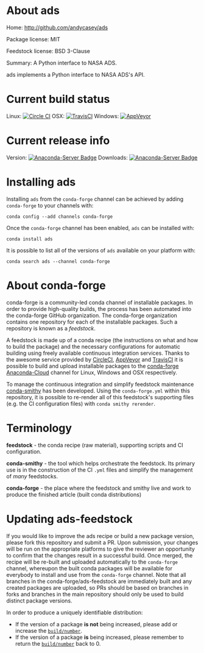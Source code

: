 About ads
=========

Home: http://github.com/andycasey/ads

Package license: MIT

Feedstock license: BSD 3-Clause

Summary: A Python interface to NASA ADS.

ads implements a Python interface to NASA ADS's API.


Current build status
====================

Linux: [![Circle CI](https://circleci.com/gh/conda-forge/ads-feedstock.svg?style=shield)](https://circleci.com/gh/conda-forge/ads-feedstock)
OSX: [![TravisCI](https://travis-ci.org/conda-forge/ads-feedstock.svg?branch=master)](https://travis-ci.org/conda-forge/ads-feedstock)
Windows: [![AppVeyor](https://ci.appveyor.com/api/projects/status/github/conda-forge/ads-feedstock?svg=True)](https://ci.appveyor.com/project/conda-forge/ads-feedstock/branch/master)

Current release info
====================
Version: [![Anaconda-Server Badge](https://anaconda.org/conda-forge/ads/badges/version.svg)](https://anaconda.org/conda-forge/ads)
Downloads: [![Anaconda-Server Badge](https://anaconda.org/conda-forge/ads/badges/downloads.svg)](https://anaconda.org/conda-forge/ads)

Installing ads
==============

Installing `ads` from the `conda-forge` channel can be achieved by adding `conda-forge` to your channels with:

```
conda config --add channels conda-forge
```

Once the `conda-forge` channel has been enabled, `ads` can be installed with:

```
conda install ads
```

It is possible to list all of the versions of `ads` available on your platform with:

```
conda search ads --channel conda-forge
```


About conda-forge
=================

conda-forge is a community-led conda channel of installable packages.
In order to provide high-quality builds, the process has been automated into the
conda-forge GitHub organization. The conda-forge organization contains one repository
for each of the installable packages. Such a repository is known as a *feedstock*.

A feedstock is made up of a conda recipe (the instructions on what and how to build
the package) and the necessary configurations for automatic building using freely
available continuous integration services. Thanks to the awesome service provided by
[CircleCI](https://circleci.com/), [AppVeyor](http://www.appveyor.com/)
and [TravisCI](https://travis-ci.org/) it is possible to build and upload installable
packages to the [conda-forge](https://anaconda.org/conda-forge)
[Anaconda-Cloud](http://docs.anaconda.org/) channel for Linux, Windows and OSX respectively.

To manage the continuous integration and simplify feedstock maintenance
[conda-smithy](http://github.com/conda-forge/conda-smithy) has been developed.
Using the ``conda-forge.yml`` within this repository, it is possible to re-render all of
this feedstock's supporting files (e.g. the CI configuration files) with ``conda smithy rerender``.


Terminology
===========

**feedstock** - the conda recipe (raw material), supporting scripts and CI configuration.

**conda-smithy** - the tool which helps orchestrate the feedstock.
                   Its primary use is in the construction of the CI ``.yml`` files
                   and simplify the management of *many* feedstocks.

**conda-forge** - the place where the feedstock and smithy live and work to
                  produce the finished article (built conda distributions)


Updating ads-feedstock
======================

If you would like to improve the ads recipe or build a new
package version, please fork this repository and submit a PR. Upon submission,
your changes will be run on the appropriate platforms to give the reviewer an
opportunity to confirm that the changes result in a successful build. Once
merged, the recipe will be re-built and uploaded automatically to the
`conda-forge` channel, whereupon the built conda packages will be available for
everybody to install and use from the `conda-forge` channel.
Note that all branches in the conda-forge/ads-feedstock are
immediately built and any created packages are uploaded, so PRs should be based
on branches in forks and branches in the main repository should only be used to
build distinct package versions.

In order to produce a uniquely identifiable distribution:
 * If the version of a package **is not** being increased, please add or increase
   the [``build/number``](http://conda.pydata.org/docs/building/meta-yaml.html#build-number-and-string).
 * If the version of a package **is** being increased, please remember to return
   the [``build/number``](http://conda.pydata.org/docs/building/meta-yaml.html#build-number-and-string)
   back to 0.
